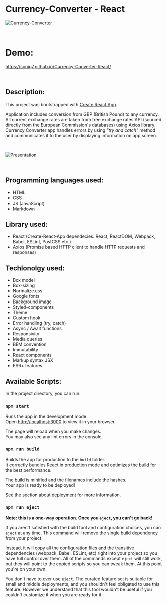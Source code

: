 # Currency-Converter - React

![Currency-Converter](https://i.postimg.cc/QCqWK374/Currency-converter.gif)

<br />

# Demo:

https://soniq7.github.io/Currency-Converter-React/

<br />

## Description:

This project was bootstrapped with [Create React App](https://github.com/facebook/create-react-app).

Application includes conversion from GBP (British Pound) to any currency. 
All current exchange rates are taken from free exchange rates API (sourced directly from the European Commission's databases) using Axios library. 
Currency Converter app handles errors by using *"try and catch"* method and communicates it to the user by displaying information on app screen.


<br />

![Presentation](https://i.postimg.cc/d0HFCjwN/presentation-React.gif)

<br />

## Programming languages used:

- HTML
- CSS
- JS (JavaScript)
- Markdown

## Library used:
- React (Create-React-App dependecies: React, ReactDOM, Webpack, Babel, ESLint, PostCSS etc.)
- Axios (Promise based HTTP client to handle HTTP requests and responses)

## Techlonolgy used:

 - Box model
 - Box-sizing 
 - Normalize.css 
 - Google fonts 
 - Background image 
 - Styled-components
 - Theme
 - Custom hook
 - Error handling (try, catch)
 - Async / Await functions
 - Responsivity
 - Media queries
 - BEM convention
 - Immutability
 - React components
 - Markup syntax JSX
 - ES6+ features

## Available Scripts:

In the project directory, you can run:

### `npm start`

Runs the app in the development mode.\
Open [http://localhost:3000](http://localhost:3000) to view it in your browser.

The page will reload when you make changes.\
You may also see any lint errors in the console.

### `npm run build`

Builds the app for production to the `build` folder.\
It correctly bundles React in production mode and optimizes the build for the best performance.

The build is minified and the filenames include the hashes.\
Your app is ready to be deployed!

See the section about [deployment](https://facebook.github.io/create-react-app/docs/deployment) for more information.

### `npm run eject`

**Note: this is a one-way operation. Once you `eject`, you can't go back!**

If you aren't satisfied with the build tool and configuration choices, you can `eject` at any time. This command will remove the single build dependency from your project.

Instead, it will copy all the configuration files and the transitive dependencies (webpack, Babel, ESLint, etc) right into your project so you have full control over them. All of the commands except `eject` will still work, but they will point to the copied scripts so you can tweak them. At this point you're on your own.

You don't have to ever use `eject`. The curated feature set is suitable for small and middle deployments, and you shouldn't feel obligated to use this feature. However we understand that this tool wouldn't be useful if you couldn't customize it when you are ready for it.

